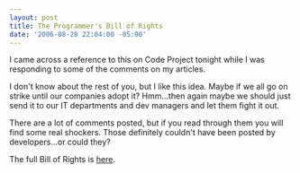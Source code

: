```yaml
---
layout: post
title: The Programmer's Bill of Rights
date: '2006-08-28 22:04:00 -05:00'
---
```


I came across a reference to this on Code Project tonight while I was responding to some of the comments on my articles.

I don't know about the rest of you, but I like this idea. Maybe if we all go on strike until our companies adopt it? Hmm...then again maybe we should just send it to our IT departments and dev managers and let them fight it out.

There are a lot of comments posted, but if you read through them you will find some real shockers. Those definitely couldn't have been posted by developers...or could they?

The full Bill of Rights is [here](http://www.codinghorror.com/blog/archives/000666.html).
